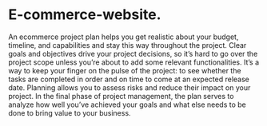 # E-commerce-website.
An ecommerce project plan helps you get realistic about your budget, timeline, and capabilities and stay this way throughout the project.
Clear goals and objectives drive your project decisions, so it’s hard to go over the project scope unless you’re about to add some relevant functionalities.
It’s a way to keep your finger on the pulse of the project: to see whether the tasks are completed in order and on time to come at an expected release date.
Planning allows you to assess risks and reduce their impact on your project.
In the final phase of project management, the plan serves to analyze how well you’ve achieved your goals and what else needs to be done to bring value to your business.
